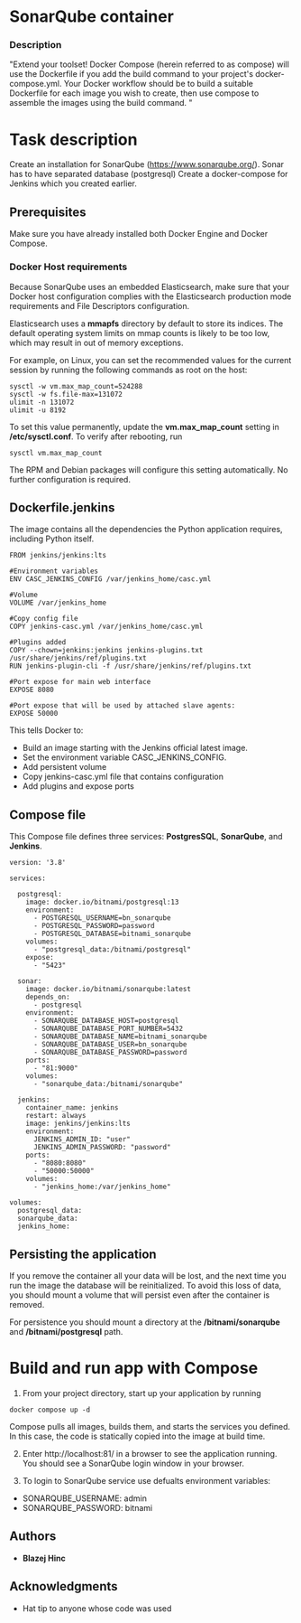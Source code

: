 # SonarQube container
### Description  
"Extend your toolset!
Docker Compose (herein referred to as compose) will use the Dockerfile if you add the build command to your project's docker-compose.yml.
Your Docker workflow should be to build a suitable Dockerfile for each image you wish to create, then use compose to assemble the images using the build command. "

# Task description
Create an installation for SonarQube (https://www.sonarqube.org/).
Sonar has to have separated database (postgresql)
Create a docker-compose for Jenkins which you created earlier.

## Prerequisites
Make sure you have already installed both Docker Engine and Docker Compose.
### Docker Host requirements
Because SonarQube uses an embedded Elasticsearch, make sure that your Docker host configuration complies with the Elasticsearch production mode requirements and File Descriptors configuration.

Elasticsearch uses a **mmapfs** directory by default to store its indices. The default operating system limits on mmap counts is likely to be too low, which may result in out of memory exceptions.

For example, on Linux, you can set the recommended values for the current session by running the following commands as root on the host:
```
sysctl -w vm.max_map_count=524288
sysctl -w fs.file-max=131072
ulimit -n 131072
ulimit -u 8192
```
To set this value permanently, update the **vm.max_map_count** setting in **/etc/sysctl.conf**. 
To verify after rebooting, run 
```
sysctl vm.max_map_count
```
The RPM and Debian packages will configure this setting automatically. No further configuration is required.


## Dockerfile.jenkins
The image contains all the dependencies the Python application requires, including Python itself.
```
FROM jenkins/jenkins:lts

#Environment variables
ENV CASC_JENKINS_CONFIG /var/jenkins_home/casc.yml

#Volume
VOLUME /var/jenkins_home

#Copy config file
COPY jenkins-casc.yml /var/jenkins_home/casc.yml

#Plugins added
COPY --chown=jenkins:jenkins jenkins-plugins.txt /usr/share/jenkins/ref/plugins.txt
RUN jenkins-plugin-cli -f /usr/share/jenkins/ref/plugins.txt

#Port expose for main web interface
EXPOSE 8080

#Port expose that will be used by attached slave agents:
EXPOSE 50000
```

This tells Docker to:
- Build an image starting with the Jenkins official latest image.
- Set the environment variable CASC_JENKINS_CONFIG.
- Add persistent volume
- Copy jenkins-casc.yml file that contains configuration
- Add plugins and expose ports


## Compose file
This Compose file defines three services: **PostgresSQL**, **SonarQube**, and **Jenkins**.
```
version: '3.8'

services:

  postgresql:
    image: docker.io/bitnami/postgresql:13
    environment:
      - POSTGRESQL_USERNAME=bn_sonarqube
      - POSTGRESQL_PASSWORD=password
      - POSTGRESQL_DATABASE=bitnami_sonarqube
    volumes:
      - "postgresql_data:/bitnami/postgresql"
    expose:
      - "5423"

  sonar:
    image: docker.io/bitnami/sonarqube:latest
    depends_on:
      - postgresql
    environment:
      - SONARQUBE_DATABASE_HOST=postgresql
      - SONARQUBE_DATABASE_PORT_NUMBER=5432
      - SONARQUBE_DATABASE_NAME=bitnami_sonarqube
      - SONARQUBE_DATABASE_USER=bn_sonarqube
      - SONARQUBE_DATABASE_PASSWORD=password
    ports:
      - "81:9000"
    volumes:
      - "sonarqube_data:/bitnami/sonarqube"

  jenkins:
    container_name: jenkins
    restart: always
    image: jenkins/jenkins:lts
    environment:
      JENKINS_ADMIN_ID: "user"
      JENKINS_ADMIN_PASSWORD: "password"
    ports:
      - "8080:8080"
      - "50000:50000"
    volumes:
      - "jenkins_home:/var/jenkins_home"

volumes:
  postgresql_data:
  sonarqube_data:
  jenkins_home:
```
## Persisting the application
If you remove the container all your data will be lost, and the next time you run the image the database will be reinitialized. To avoid this loss of data, you should mount a volume that will persist even after the container is removed.

For persistence you should mount a directory at the **/bitnami/sonarqube** and **/bitnami/postgresql** path.


# Build and run app with Compose
1. From your project directory, start up your application by running
```
docker compose up -d
```
Compose pulls all images, builds them, and starts the services you defined. In this case, the code is statically copied into the image at build time.

2. Enter http://localhost:81/ in a browser to see the application running.
You should see a SonarQube login window in your browser.

3. To login to SonarQube service use defualts environment variables:

- SONARQUBE_USERNAME: admin
- SONARQUBE_PASSWORD: bitnami


## Authors
* **Blazej Hinc**

## Acknowledgments
* Hat tip to anyone whose code was used
